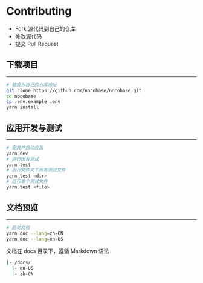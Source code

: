 # Contributing

- Fork 源代码到自己的仓库
- 修改源代码
- 提交 Pull Request

## 下载项目

---

```bash
# 替换为自己的仓库地址
git clone https://github.com/nocobase/nocobase.git
cd nocobase
cp .env.example .env
yarn install
```

## 应用开发与测试

---

```bash
# 安装并启动应用
yarn dev
# 运行所有测试
yarn test
# 运行文件夹下所有测试文件
yarn test <dir>
# 运行单个测试文件
yarn test <file>
```

## 文档预览

---

```bash
# 启动文档
yarn doc --lang=zh-CN
yarn doc --lang=en-US
```

文档在 docs 目录下，遵循 Markdown 语法

```bash
|- /docs/
  |- en-US
  |- zh-CN
```
